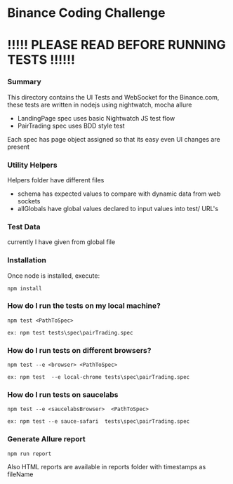 # Binance Coding Challenge

# !!!!! PLEASE READ BEFORE RUNNING TESTS !!!!!!

### Summary
This directory contains the UI Tests and WebSocket for the Binance.com, these tests are written in nodejs using
 nightwatch, 
 mocha
 allure
 
 
- LandingPage spec uses basic Nightwatch JS test flow
- PairTrading spec uses BDD style test

Each spec has page object assigned so that its easy even UI changes are present

 

### Utility Helpers
Helpers folder have different files
- schema has expected values to compare with dynamic data from web sockets
- allGlobals have global values declared to input values into test/ URL's


### Test Data
currently I have given from global file
 
 
### Installation
Once node is installed, execute:   

    npm install

### How do I run the tests on my local machine?

    npm test <PathToSpec>

    ex: npm test tests\spec\pairTrading.spec


### How do I run tests on different browsers?

    npm test --e <browser> <PathToSpec> 

    ex: npm test  --e local-chrome tests\spec\pairTrading.spec

### How do I run tests on saucelabs

    npm test --e <saucelabsBrowser>  <PathToSpec>

    ex: npm test --e sauce-safari  tests\spec\pairTrading.spec



### Generate Allure report 
    
    npm run report

Also HTML reports are available in reports folder with timestamps as fileName
